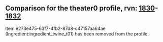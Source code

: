 ## Comparison for the theater0 profile, rvn: [1830](https://github.com/PRO100KatYT/FortniteProfileRevisions/tree/main/profiles/theater0/1830%20theater0.json)-[1832](https://github.com/PRO100KatYT/FortniteProfileRevisions/tree/main/profiles/theater0/1832%20theater0.json)

Item e273e475-63f7-4fb2-87d8-c47157aa64ae (Ingredient:ingredient_twine_t01) has been removed from the profile.
<br><br>
